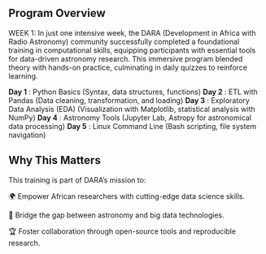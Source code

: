 ## Program Overview
WEEK 1:
In just one intensive week, the DARA (Development in Africa with Radio Astronomy) community successfully completed a foundational training in computational skills, equipping participants with essential tools for data-driven astronomy research. This immersive program blended theory with hands-on practice, culminating in daily quizzes to reinforce learning.

  **Day 1** :	Python Basics	(Syntax, data structures, functions)
  **Day 2**	: ETL with Pandas	(Data cleaning, transformation, and loading)
  **Day 3**	: Exploratory Data Analysis (EDA)	(Visualization with Matplotlib, statistical analysis with NumPy)
  **Day 4**	: Astronomy Tools	 (Jupyter Lab, Astropy for astronomical data processing)
  **Day 5**	: Linux Command Line (Bash scripting, file system navigation)

## Why This Matters
This training is part of DARA’s mission to:

🌍 Empower African researchers with cutting-edge data science skills.

🔭 Bridge the gap between astronomy and big data technologies.

🏆 Foster collaboration through open-source tools and reproducible research.
